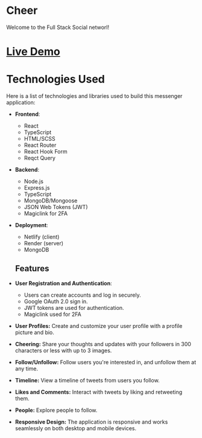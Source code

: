 # Cheer

Welcome to the Full Stack Social networl!

# [Live Demo](https://main--stellular-youtiao-99653c.netlify.app)

# Technologies Used

Here is a list of technologies and libraries used to build this messenger application:

- **Frontend**:
  - React
  - TypeScript
  - HTML/SCSS
  - React Router
  - React Hook Form
  - Reqct Query
  
- **Backend**:
  - Node.js
  - Express.js
  - TypeScript
  - MongoDB/Mongoose 
  - JSON Web Tokens (JWT)
  - Magiclink for 2FA

- **Deployment**:
  - Netlify (client)
  - Render (server)
  - MongoDB

  ## Features
  
- **User Registration and Authentication**:
   - Users can create accounts and log in securely.
   - Google OAuth 2.0 sign in.
   - JWT tokens are used for authentication.
   - Magiclink used for 2FA
    
- **User Profiles:** Create and customize your user profile with a profile picture and bio.

- **Cheering:** Share your thoughts and updates with your followers in 300 characters or less with up to 3 images.

- **Follow/Unfollow:** Follow users you're interested in, and unfollow them at any time.

- **Timeline:** View a timeline of tweets from users you follow.

- **Likes and Comments:** Interact with tweets by liking and retweeting them.

- **People:** Explore people to follow.

- **Responsive Design:** The application is responsive and works seamlessly on both desktop and mobile devices.
